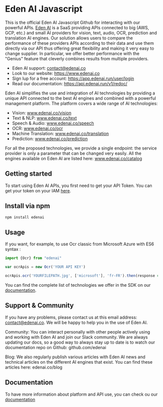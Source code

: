 # Eden AI Javascript


This is the official Eden AI Javascript Github for interacting with our powerful APIs. [Eden AI](https://www.edanai.co/) is a SaaS providing APIs connected to big (AWS, GCP, etc.) and small AI providers for vision, text, audio, OCR, prediction and translation AI engines. Our solution allows users to compare the performance of these providers APIs according to their data and use them directly via our API thus offering great flexibility and making it very easy to change supplier. In particular, we offer better performance with the "Genius" feature that cleverly combines results from multiple providers.

* Eden AI support: contact@edenai.co              
* Look to our website: https://www.edenai.co
* Sign Iup for a free account: https://app.edenai.run/user/login
* Read our documentation: https://api.edenai.run/v1/redoc/


Eden AI simplifies the use and integration of AI technologies by providing a unique API connected to the best AI engines and combined with a powerful management platform. The platform covers a wide range of AI technologies:
* Vision: www.edenai.co/vision
* Text & NLP: www.edenai.co/text
* Speech & Audio: www.edenai.co/speech
* OCR: www.edenai.co/ocr
* Machine Translation: www.edenai.co/translation
* Prediction: www.edenai.co/prediction

For all the proposed technologies, we provide a single endpoint: the service provider is only a parameter that can be changed very easily. All the engines available on Eden AI are listed here: www.edenai.co/catalog

## Getting started
To start using Eden AI APIs, you first need to get your API Token.  You can get your token on your IAM [here](https://app.edenai.run/admin/account).

## Install via npm
```javascript
npm install edenai
```

## Usage
If you want, for example, to use Ocr classic from Microsoft Azure with ES6 syntax :
```javascript
import {Ocr} from "edenai"

var ocrApis = new Ocr('YOUR API KEY')

ocrApis.ocr('YOURFILEPATH.jpg', ['microsoft'], 'fr-FR').then(response => console.log(response))
```
You can find the complete list of technologies we offer in the SDK on our [documentation](https://api.edenai.run/v1/redoc/).

## Support & Community

If you have any problems, please contact us at this email address: contact@edenai.co. We will be happy to help you in the use of Eden AI.

Community:
You can interact personally with other people actively using and working with Eden AI and join our Slack community.
We are always updating our docs, so a good way to always stay up to date is to watch our documentation repo on Github: github.com/edenai

Blog:
We also regularly publish various articles with Eden AI news and technical articles on the different AI engines that exist. You can find these articles here: edenai.co/blog

## Documentation
To have more information about platform and API use, you can check ou our [documentation](https://api.edenai.run/v1/redoc/)

